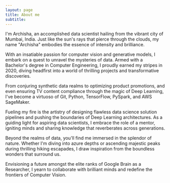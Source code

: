 ```yaml
---
layout: page
title: About me
subtitle:
---
```


I'm Archisha, an accomplished data scientist hailing from the vibrant city of Mumbai, India. Just like the sun's rays that pierce through the clouds, my name "Archisha" embodies the essence of intensity and brilliance.

With an insatiable passion for computer vision and generative models, I embark on a quest to unravel the mysteries of data. Armed with a Bachelor's degree in Computer Engineering, I proudly earned my stripes in 2020, diving headfirst into a world of thrilling projects and transformative discoveries.

From conjuring synthetic data realms to optimizing product promotions, and even ensuring TV content compliance through the magic of Deep Learning, I've become a virtuoso of Git, Python, TensorFlow, PySpark, and AWS SageMaker.

Fueling my fire is the artistry of designing flawless data science solution pipelines and pushing the boundaries of Deep Learning architectures. As a guiding light for aspiring data scientists, I embrace the role of a mentor, igniting minds and sharing knowledge that reverberates across generations.

Beyond the realms of data, you'll find me immersed in the splendor of nature. Whether I'm diving into azure depths or ascending majestic peaks during thrilling hiking escapades, I draw inspiration from the boundless wonders that surround us.

Envisioning a future amongst the elite ranks of Google Brain as a Researcher, I yearn to collaborate with brilliant minds and redefine the frontiers of Computer Vision.
